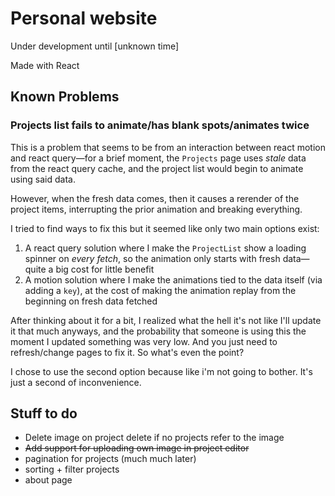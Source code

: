 # Personal website

Under development until \[unknown time]

Made with React

## Known Problems

### Projects list fails to animate/has blank spots/animates twice

This is a problem that seems to be from an interaction between react motion and react query—for a brief moment, the `Projects` page uses _stale_ data from the react query cache, and the project list would begin to animate using said data.

However, when the fresh data comes, then it causes a rerender of the project items, interrupting the prior animation and breaking everything.

I tried to find ways to fix this but it seemed like only two main options exist:

1. A react query solution where I make the `ProjectList` show a loading spinner on _every fetch_, so the animation only starts with fresh data—quite a big cost for little benefit
2. A motion solution where I make the animations tied to the data itself (via adding a `key`), at the cost of making the animation replay from the beginning on fresh data fetched

After thinking about it for a bit, I realized what the hell it's not like I'll update it that much anyways, and the probability that someone is using this the moment I updated something was very low. And you just need to refresh/change pages to fix it. So what's even the point?

I chose to use the second option because like i'm not going to bother. It's just a second of inconvenience.

## Stuff to do

- Delete image on project delete if no projects refer to the image
- ~~Add support for uploading own image in project editor~~
- pagination for projects (much much later)
- sorting + filter projects
- about page
